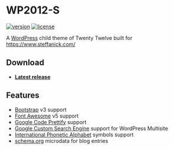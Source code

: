 # WP2012-S

[![version][version-badge]][CHANGELOG] [![license][license-badge]][LICENSE]

A [WordPress] child theme of Twenty Twelve built for https://www.steffanick.com/

## Download
* [**Latest release**](https://github.com/AdamSteffanick/wp2012-s/releases/latest)

## Features
* [Bootstrap] v3 support
* [Font Awesome] v5 support
* [Google Code Prettify] support
* [Google Custom Search Engine] support for WordPress Multisite
* [International Phonetic Alphabet] symbols support
* [schema.org] microdata for blog entries

[CHANGELOG]: ./CHANGELOG.md
[version-badge]: https://img.shields.io/badge/wp2012--s-v0.11.2-0038e2.svg?style=flat-square

[LICENSE]: ./LICENSE
[license-badge]: https://img.shields.io/badge/license-GPL--2.0-0038e2.svg?style=flat-square

[Bootstrap]: http://getbootstrap.com/
[Font Awesome]: http://fontawesome.io/
[Google Code Prettify]: https://github.com/google/code-prettify
[Google Custom Search Engine]: https://developers.google.com/custom-search/
[International Phonetic Alphabet]: https://www.internationalphoneticassociation.org/content/ipa-chart
[schema.org]: https://schema.org/
[WordPress]: https://wordpress.org/